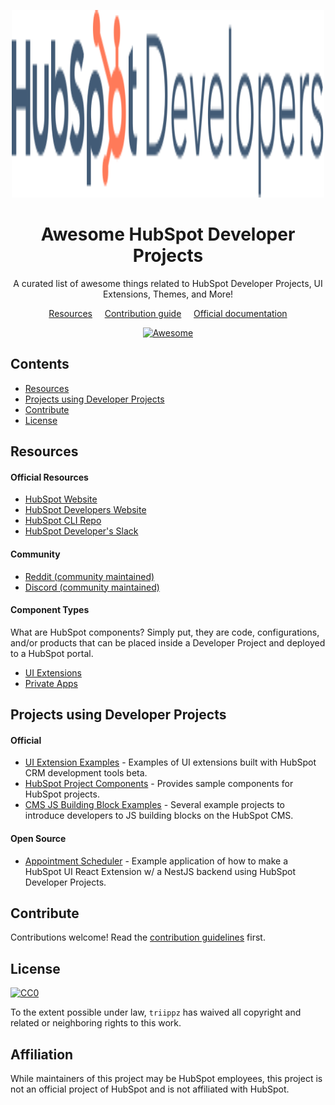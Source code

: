 <!--lint disable awesome-list-item-->
<div align="center">
  <p align="center">
    <a href="https://developers.hubspot.com/" target="blank"><img src="./images/Developers-LOGO.svg" width="500" height="300" alt="Develoeprs Logo" /></a>
  </p>
<h1>Awesome HubSpot Developer Projects</h1>
<p>A curated list of awesome things related to HubSpot Developer Projects, UI Extensions, Themes, and More!</p>

<a href="#resources">Resources</a>
&nbsp;&nbsp;&nbsp;
<a href="CONTRIBUTING.md">Contribution guide</a>
&nbsp;&nbsp;&nbsp;
<a href="https://developers.hubspot.com">Official documentation</a>

  <a href="https://awesome.re">
    <img src="https://awesome.re/badge.svg" alt="Awesome">
  </a>
</div>


## Contents <!-- omit in toc -->

- [Resources](#resources)
- [Projects using Developer Projects](#projects-using-developer-projects)
- [Contribute](#contribute)
- [License](#license)

<!--lint enable awesome-list-item-->


## Resources

#### Official Resources
- [HubSpot Website](https://hubspot.com)
- [HubSpot Developers Website](https://developers.hubspot.com)
- [HubSpot CLI Repo](https://github.com/HubSpot/hubspot-cli)
- [HubSpot Developer's Slack](https://developers.hubspot.com/slack)

#### Community
- [Reddit (community maintained)](https://www.reddit.com/r/hubspot/)
- [Discord (community maintained)](https://discord.gg/88dGd47BuF)

#### Component Types
What are HubSpot components? Simply put, they are code, configurations, and/or products that can be placed inside a Developer Project and deployed
to a HubSpot portal. 

- [UI Extensions](https://developers.hubspot.com/docs/api/crm/extensions/overview)
- [Private Apps](https://developers.hubspot.com/docs/platform/create-private-apps-with-projects-ui-extensions)

## Projects using Developer Projects

#### Official
- [UI Extension Examples](https://github.com/HubSpot/ui-extensions-examples) - Examples of UI extensions built with HubSpot CRM development tools beta.
- [HubSpot Project Components](https://github.com/HubSpot/hubspot-project-components) - Provides sample components for HubSpot projects.
- [CMS JS Building Block Examples](https://github.com/HubSpot/cms-js-building-block-examples) - Several example projects to introduce developers to JS building blocks on the HubSpot CMS.
#### Open Source
- [Appointment Scheduler](https://github.com/Triippz/HubSpotServiceScheduler) - Example application of how to make a HubSpot UI React Extension w/ a NestJS backend using HubSpot Developer Projects.

## Contribute

Contributions welcome! Read the [contribution guidelines](CONTRIBUTING.md) first.

## License
[![CC0](http://mirrors.creativecommons.org/presskit/buttons/88x31/svg/cc-zero.svg)](http://creativecommons.org/publicdomain/zero/1.0)

To the extent possible under law, `triippz` has waived all copyright and
related or neighboring rights to this work.

## Affiliation
While maintainers of this project may be HubSpot employees, this project is not an official project of HubSpot and is not affiliated with HubSpot.
